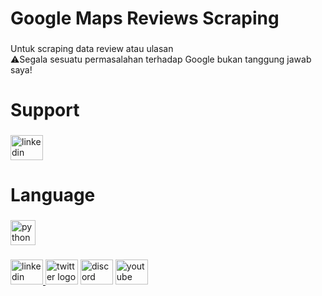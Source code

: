 <h1 align="left">Google Maps Reviews Scraping</h1>

###

<p align="left">Untuk scraping data review atau ulasan<br>⚠Segala sesuatu permasalahan terhadap Google bukan tanggung jawab saya!</p>

###

<h1 align="left">Support</h1>

###

<div align="left">
  <a href="https://sociabuzz.com/dewa_jayon/donate" target="_blank">
    <img src="https://storage.sociabuzz.com/storage/img/sociabuzz_logo_square.png" width="52" height="40" alt="linkedin logo"  />
  </a>
</div>

<h1 align="left">Language</h1>

###

<div align="left">
  <img src="https://cdn.jsdelivr.net/gh/devicons/devicon/icons/python/python-original.svg" height="40" alt="python logo"  />
</div>

###

<div align="left">
  <a href="https://github.com/new" target="_blank">
    <img src="https://raw.githubusercontent.com/maurodesouza/profile-readme-generator/master/src/assets/icons/social/linkedin/default.svg" width="52" height="40" alt="linkedin logo"  />
  </a>
  <img src="https://raw.githubusercontent.com/maurodesouza/profile-readme-generator/master/src/assets/icons/social/twitter/default.svg" width="52" height="40" alt="twitter logo"  />
  <img src="https://raw.githubusercontent.com/maurodesouza/profile-readme-generator/master/src/assets/icons/social/discord/default.svg" width="52" height="40" alt="discord logo"  />
  <img src="https://raw.githubusercontent.com/maurodesouza/profile-readme-generator/master/src/assets/icons/social/youtube/default.svg" width="52" height="40" alt="youtube logo"  />
</div>

###
